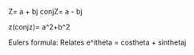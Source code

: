 Z= a + bj
conjZ= a - bj

z(conjz)= a^2+b^2 

Eulers formula: Relates e^itheta = costheta + sinthetaj


